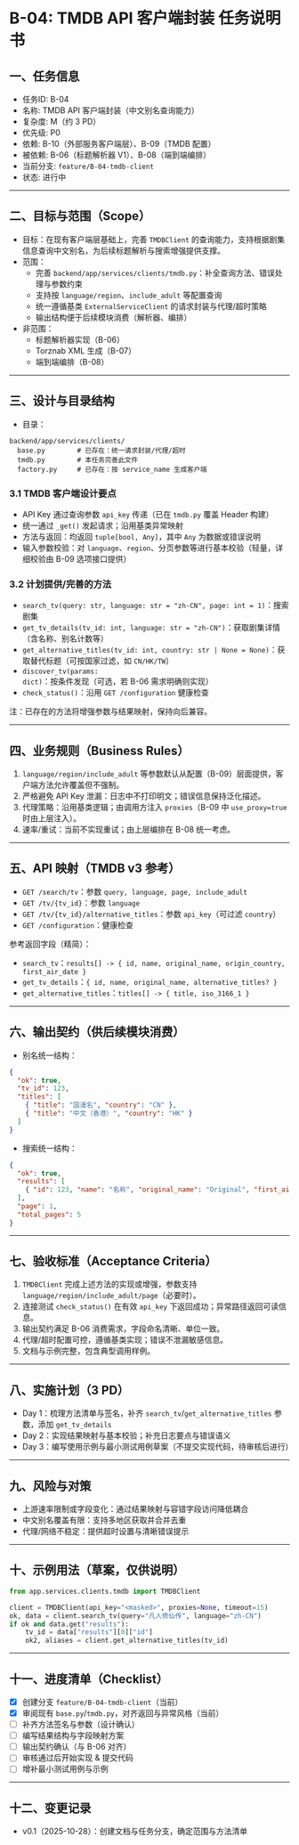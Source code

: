 # B-04: TMDB API 客户端封装 任务说明书

## 一、任务信息
- 任务ID: B-04
- 名称: TMDB API 客户端封装（中文别名查询能力）
- 复杂度: M（约 3 PD）
- 优先级: P0
- 依赖: B-10（外部服务客户端层）、B-09（TMDB 配置）
- 被依赖: B-06（标题解析器 V1）、B-08（端到端编排）
- 当前分支: `feature/B-04-tmdb-client`
- 状态: 进行中

---

## 二、目标与范围（Scope）
- 目标：在现有客户端层基础上，完善 `TMDBClient` 的查询能力，支持根据剧集信息查询中文别名，为后续标题解析与搜索增强提供支撑。
- 范围：
  - 完善 `backend/app/services/clients/tmdb.py`：补全查询方法、错误处理与参数约束
  - 支持按 `language/region`、`include_adult` 等配置查询
  - 统一遵循基类 `ExternalServiceClient` 的请求封装与代理/超时策略
  - 输出结构便于后续模块消费（解析器、编排）
- 非范围：
  - 标题解析器实现（B-06）
  - Torznab XML 生成（B-07）
  - 端到端编排（B-08）

---

## 三、设计与目录结构
- 目录：
```
backend/app/services/clients/
  base.py        # 已存在：统一请求封装/代理/超时
  tmdb.py        # 本任务完善此文件
  factory.py     # 已存在：按 service_name 生成客户端
```

### 3.1 TMDB 客户端设计要点
- API Key 通过查询参数 `api_key` 传递（已在 `tmdb.py` 覆盖 Header 构建）
- 统一通过 `_get()` 发起请求；沿用基类异常映射
- 方法与返回：均返回 `tuple[bool, Any]`，其中 `Any` 为数据或错误说明
- 输入参数校验：对 `language`、`region`、分页参数等进行基本校验（轻量，详细校验由 B-09 选项接口提供）

### 3.2 计划提供/完善的方法
- `search_tv(query: str, language: str = "zh-CN", page: int = 1)`：搜索剧集
- `get_tv_details(tv_id: int, language: str = "zh-CN")`：获取剧集详情（含名称、别名计数等）
- `get_alternative_titles(tv_id: int, country: str | None = None)`：获取替代标题（可按国家过滤，如 `CN/HK/TW`）
- `discover_tv(params: dict)`：按条件发现（可选，若 B-06 需求明确则实现）
- `check_status()`：沿用 `GET /configuration` 健康检查

注：已存在的方法将增强参数与结果映射，保持向后兼容。

---

## 四、业务规则（Business Rules）
1. `language/region/include_adult` 等参数默认从配置（B-09）层面提供，客户端方法允许覆盖但不强制。
2. 严格避免 API Key 泄漏：日志中不打印明文；错误信息保持泛化描述。
3. 代理策略：沿用基类逻辑；由调用方注入 `proxies`（B-09 中 `use_proxy=true` 时由上层注入）。
4. 速率/重试：当前不实现重试；由上层编排在 B-08 统一考虑。

---

## 五、API 映射（TMDB v3 参考）
- `GET /search/tv`：参数 `query, language, page, include_adult`
- `GET /tv/{tv_id}`：参数 `language`
- `GET /tv/{tv_id}/alternative_titles`：参数 `api_key`（可过滤 `country`）
- `GET /configuration`：健康检查

参考返回字段（精简）：
- `search_tv`：`results[] -> { id, name, original_name, origin_country, first_air_date }`
- `get_tv_details`：`{ id, name, original_name, alternative_titles? }`
- `get_alternative_titles`：`titles[] -> { title, iso_3166_1 }`

---

## 六、输出契约（供后续模块消费）
- 别名统一结构：
```json
{
  "ok": true,
  "tv_id": 123,
  "titles": [
    { "title": "国漫名", "country": "CN" },
    { "title": "中文（香港）", "country": "HK" }
  ]
}
```
- 搜索统一结构：
```json
{
  "ok": true,
  "results": [
    { "id": 123, "name": "名称", "original_name": "Original", "first_air_date": "2020-01-01" }
  ],
  "page": 1,
  "total_pages": 5
}
```

---

## 七、验收标准（Acceptance Criteria）
1. `TMDBClient` 完成上述方法的实现或增强，参数支持 `language/region/include_adult/page`（必要时）。
2. 连接测试 `check_status()` 在有效 `api_key` 下返回成功；异常路径返回可读信息。
3. 输出契约满足 B-06 消费需求，字段命名清晰、单位一致。
4. 代理/超时配置可控，遵循基类实现；错误不泄漏敏感信息。
5. 文档与示例完整，包含典型调用样例。

---

## 八、实施计划（3 PD）
- Day 1：梳理方法清单与签名，补齐 `search_tv`/`get_alternative_titles` 参数，添加 `get_tv_details`
- Day 2：实现结果映射与基本校验；补充日志要点与错误语义
- Day 3：编写使用示例与最小测试用例草案（不提交实现代码，待审核后进行）

---

## 九、风险与对策
- 上游速率限制或字段变化：通过结果映射与容错字段访问降低耦合
- 中文别名覆盖有限：支持多地区获取并合并去重
- 代理/网络不稳定：提供超时设置与清晰错误提示

---

## 十、示例用法（草案，仅供说明）
```python
from app.services.clients.tmdb import TMDBClient

client = TMDBClient(api_key="<masked>", proxies=None, timeout=15)
ok, data = client.search_tv(query="凡人修仙传", language="zh-CN")
if ok and data.get("results"):
    tv_id = data["results"][0]["id"]
    ok2, aliases = client.get_alternative_titles(tv_id)
```

---

## 十一、进度清单（Checklist）
- [x] 创建分支 `feature/B-04-tmdb-client`（当前）
- [x] 审阅现有 `base.py`/`tmdb.py`，对齐返回与异常风格（当前）
- [ ] 补齐方法签名与参数（设计确认）
- [ ] 编写结果结构与字段映射方案
- [ ] 输出契约确认（与 B-06 对齐）
- [ ] 审核通过后开始实现 & 提交代码
- [ ] 增补最小测试用例与示例

---

## 十二、变更记录
- v0.1（2025-10-28）：创建文档与任务分支，确定范围与方法清单
